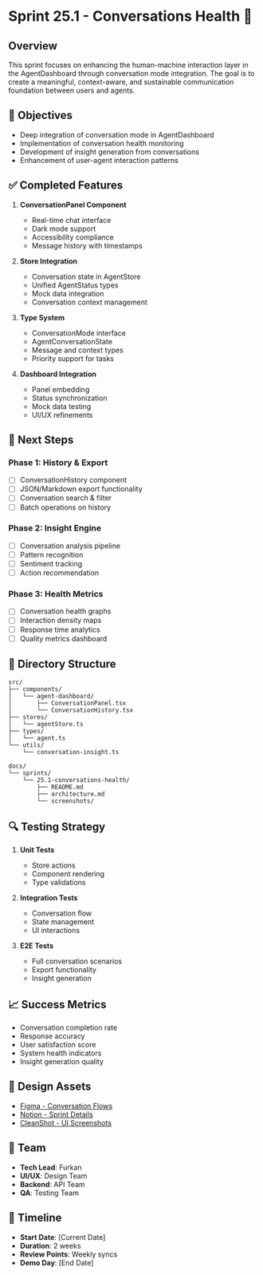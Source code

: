 # Sprint 25.1 - Conversations Health 🌱

## Overview

This sprint focuses on enhancing the human-machine interaction layer in the AgentDashboard through conversation mode integration. The goal is to create a meaningful, context-aware, and sustainable communication foundation between users and agents.

## 🎯 Objectives

- Deep integration of conversation mode in AgentDashboard
- Implementation of conversation health monitoring
- Development of insight generation from conversations
- Enhancement of user-agent interaction patterns

## ✅ Completed Features

1. **ConversationPanel Component**

   - Real-time chat interface
   - Dark mode support
   - Accessibility compliance
   - Message history with timestamps

2. **Store Integration**

   - Conversation state in AgentStore
   - Unified AgentStatus types
   - Mock data integration
   - Conversation context management

3. **Type System**

   - ConversationMode interface
   - AgentConversationState
   - Message and context types
   - Priority support for tasks

4. **Dashboard Integration**
   - Panel embedding
   - Status synchronization
   - Mock data testing
   - UI/UX refinements

## 🚀 Next Steps

### Phase 1: History & Export

- [ ] ConversationHistory component
- [ ] JSON/Markdown export functionality
- [ ] Conversation search & filter
- [ ] Batch operations on history

### Phase 2: Insight Engine

- [ ] Conversation analysis pipeline
- [ ] Pattern recognition
- [ ] Sentiment tracking
- [ ] Action recommendation

### Phase 3: Health Metrics

- [ ] Conversation health graphs
- [ ] Interaction density maps
- [ ] Response time analytics
- [ ] Quality metrics dashboard

## 📁 Directory Structure

```
src/
├── components/
│   └── agent-dashboard/
│       ├── ConversationPanel.tsx
│       └── ConversationHistory.tsx
├── stores/
│   └── agentStore.ts
├── types/
│   └── agent.ts
└── utils/
    └── conversation-insight.ts

docs/
└── sprints/
    └── 25.1-conversations-health/
        ├── README.md
        ├── architecture.md
        └── screenshots/
```

## 🔍 Testing Strategy

1. **Unit Tests**

   - Store actions
   - Component rendering
   - Type validations

2. **Integration Tests**

   - Conversation flow
   - State management
   - UI interactions

3. **E2E Tests**
   - Full conversation scenarios
   - Export functionality
   - Insight generation

## 📈 Success Metrics

- Conversation completion rate
- Response accuracy
- User satisfaction score
- System health indicators
- Insight generation quality

## 🎨 Design Assets

- [Figma - Conversation Flows](https://figma.com/file/...)
- [Notion - Sprint Details](https://notion.so/...)
- [CleanShot - UI Screenshots](./screenshots/)

## 👥 Team

- **Tech Lead**: Furkan
- **UI/UX**: Design Team
- **Backend**: API Team
- **QA**: Testing Team

## 📅 Timeline

- **Start Date**: [Current Date]
- **Duration**: 2 weeks
- **Review Points**: Weekly syncs
- **Demo Day**: [End Date]
